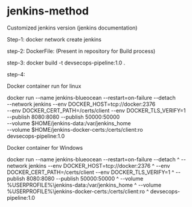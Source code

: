 # jenkins-method

Customized jenkins version (jenkins documentation)

Step-1:
docker network create jenkins

step-2:
DockerFile: (Present in repository for Build process)

step-3:
docker build -t devsecops-pipeline:1.0 .

step-4:

Docker container run for linux 

docker run --name jenkins-blueocean --restart=on-failure --detach \
--network jenkins --env DOCKER_HOST=tcp://docker:2376 \
--env DOCKER_CERT_PATH=/certs/client --env DOCKER_TLS_VERIFY=1 \
--publish 8080:8080 --publish 50000:50000 \
--volume $HOME/jenkins-data:/var/jenkins_home \
--volume $HOME/jenkins-docker-certs:/certs/client:ro \
devsecops-pipeline:1.0

Docker container for Windows

docker run --name jenkins-blueocean --restart=on-failure --detach ^
--network jenkins --env DOCKER_HOST=tcp://docker:2376 ^
--env DOCKER_CERT_PATH=/certs/client --env DOCKER_TLS_VERIFY=1 ^
--publish 8080:8080 --publish 50000:50000 ^
--volume %USERPROFILE%\jenkins-data:/var/jenkins_home ^
--volume %USERPROFILE%\jenkins-docker-certs:/certs/client:ro ^
devsecops-pipeline:1.0

